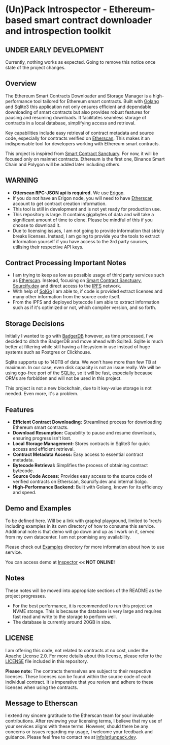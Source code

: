 # (Un)Pack Introspector - Ethereum-based smart contract downloader and introspection toolkit

## UNDER EARLY DEVELOPMENT

Currently, nothing works as expected. Going to remove this notice once state of the project changes.

## Overview
The Ethereum Smart Contracts Downloader and Storage Manager is a high-performance tool tailored for Ethereum smart contracts. Built with [Golang](https://go.dev/) and Sqlite3 this application not only ensures efficient and dependable downloading of smart contracts but also provides robust features for pausing and resuming downloads. It facilitates seamless storage of contracts in a local database, simplifying access and retrieval.

Key capabilities include easy retrieval of contract metadata and source code, especially for contracts verified on [Etherscan](https://etherscan.io/). This makes it an indispensable tool for developers working with Ethereum smart contracts.

This project is inspired from [Smart Contract Sanctuary](https://github.com/tintinweb/smart-contract-sanctuary).
For now, it will be focused only on mainnet contracts. Ethereum is the first one, Binance Smart Chain and Polygon will be added later including others.

## WARNING

- **Otterscan RPC-JSON api is required.** We use [Erigon](https://github.com/ledgerwatch/erigon).
- If you do not have an Erigon node, you will need to have [Etherscan](https://etherscan.io/) account to get contract creation information.
- This tool is still in development and is not yet ready for production use.
- This repository is large. It contains gigabytes of data and will take a significant amount of time to clone. Please be mindful of this if you choose to download it.
- Due to licensing issues, I am not going to provide information that stricly breaks licenses. Instead, I am going to provide you the tools to extract information yourself if you have access to the 3rd party sources, utilising their respective API keys.

## Contract Processing Important Notes

- I am trying to keep as low as possible usage of third party services such as [Etherscan](https://etherscan.io/). Instead, focusing on [Smart Contract Sanctuary](https://github.com/tintinweb/smart-contract-sanctuary), [Sourcify.dev](https://sourcify.dev/) and direct access to the [IPFS](https://github.com/ipfs/kubo) network.
- With help of [SolGo](https://github.com/unpackdev/solgo) I am able to, if code is provided extract licenses and many other information from the source code itself.
- From the IPFS and deployed bytecode I am able to extract information such as if it's optimized or not, which compiler version, and so forth.


## Storage Decisions

Initially I wanted to go with [BadgerDB](https://github.com/dgraph-io/badger) however, as time processed, I've decided to ditch the BadgerDB and move ahead with
Sqlite3. Sqlite is much better at filtering while still having a filesystem in use instead of huge systems such as Postgres or Clickhouse.

Sqlite supports up to 140TB of data. We won't have more than few TB at maximum. In our case, even disk capacity is not an issue really.
We will be using cgo-free port of the [SQLite](https://gitlab.com/cznic/sqlite/), so it will be fast, especially because ORMs are forbidden
and will not be used in this project.

This project is not a new blockchain, due to it key-value storage is not needed. Even more, it's a problem.

## Features
- **Efficient Contract Downloading:** Streamlined process for downloading Ethereum smart contracts.
- **Download Resumption:** Capability to pause and resume downloads, ensuring progress isn't lost.
- **Local Storage Management:** Stores contracts in Sqlite3 for quick access and efficient retrieval.
- **Contract Metadata Access:** Easy access to essential contract metadata.
- **Bytecode Retrieval:** Simplifies the process of obtaining contract bytecode.
- **Source Code Access:** Provides easy access to the source code of verified contracts on Etherscan, Sourcify.dev and internal Solgo.
- **High-Performance Backend:** Built with Golang, known for its efficiency and speed.


## Demo and Examples

To be defined here. Will be a link with graphql playground, limited to 1req/s including examples in its own directory of
how to consume this service. Additional note is that demo will go down and up as I work on it, served from my own datacenter. 
I am not promising any availability.

Please check out [Examples](./examples) directory for more information about how to use service.

You can access demo at [Inspector](https://inspector.playground.unpack.dev) **<< NOT ONLINE!**

## Notes

These notes will be moved into appropriate sections of the README as the project progresses.

- For the best performance, it is recommended to run this project on NVME storage. This is because the database is very large and requires fast read and write to the storage to perform well.
- The database is currently around 20GB in size. 

## LICENSE

I am offering this code, not related to contracts at no cost, under the Apache License 2.0. For more details about this license, please refer to the [LICENSE](LICENSE) file included in this repository.

**Please note:** The contracts themselves are subject to their respective licenses. These licenses can be found within the source code of each individual contract. It is imperative that you review and adhere to these licenses when using the contracts.

## Message to Etherscan

I extend my sincere gratitude to the Etherscan team for your invaluable contributions. After reviewing your licensing terms, I believe that my use of your services aligns with these terms. However, should there be any concerns or issues regarding my usage, I welcome your feedback and guidance. Please feel free to contact me at [info(at)unpack.dev](mailto:info@unpack.dev).
